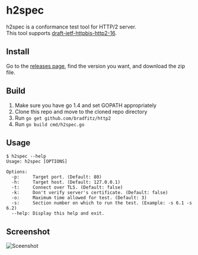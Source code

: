 # h2spec

h2spec is a conformance test tool for HTTP/2 server.  
This tool supports [draft-ietf-httpbis-http2-16](http://tools.ietf.org/html/draft-ietf-httpbis-http2-16).

## Install

Go to the [releases page](https://github.com/summerwind/h2spec/releases), find the version you want, and download the zip file.

## Build

1. Make sure you have go 1.4 and set GOPATH appropriately
2. Clone this repo and move to the cloned repo directory
3. Run `go get github.com/bradfitz/http2`
4. Run `go build cmd/h2spec.go`

## Usage

```
$ h2spec --help
Usage: h2spec [OPTIONS]

Options:
  -p:     Target port. (Default: 80)
  -h:     Target host. (Default: 127.0.0.1)
  -t:     Connect over TLS. (Default: false)
  -k:     Don't verify server's certificate. (Default: false)
  -o:     Maximum time allowed for test. (Default: 3)
  -s:     Section number on which to run the test. (Example: -s 6.1 -s 6.2)
  --help: Display this help and exit.
```

## Screenshot

![Sceenshot](https://cloud.githubusercontent.com/assets/230145/5875758/f3099c7a-a353-11e4-9324-0add314a2f98.png)

